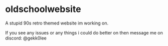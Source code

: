# oldschoolwebsite

A stupid 90s retro themed website im working on.

If you see any issues or any things i could do better on then message me on discord: @gekk0lee